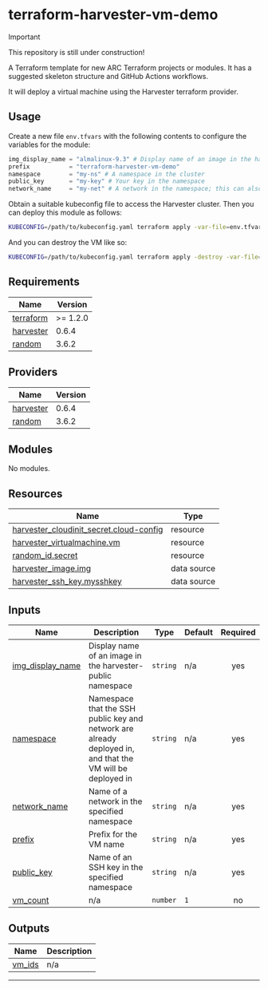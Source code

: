 # terraform-harvester-vm-demo

> [!IMPORTANT]
> This repository is still under construction!

A Terraform template for new ARC Terraform projects or modules. It has a suggested skeleton structure and GitHub Actions workflows.

It will deploy a virtual machine using the Harvester terraform provider.

## Usage

Create a new file `env.tfvars` with the following contents to configure the variables for the module:

``` terraform
img_display_name = "almalinux-9.3" # Display name of an image in the harvester-public namespace
prefix           = "terraform-harvester-vm-demo"
namespace        = "my-ns" # A namespace in the cluster
public_key       = "my-key" # Your key in the namespace
network_name     = "my-net" # A network in the namespace; this can also be left empty
```

Obtain a suitable kubeconfig file to access the Harvester cluster. Then you can deploy this module as follows:

``` sh
KUBECONFIG=/path/to/kubeconfig.yaml terraform apply -var-file=env.tfvars
```

And you can destroy the VM like so:

``` sh
KUBECONFIG=/path/to/kubeconfig.yaml terraform apply -destroy -var-file=env.tfvars
```

<!-- BEGIN_TF_DOCS -->
## Requirements

| Name | Version |
|------|---------|
| <a name="requirement_terraform"></a> [terraform](#requirement\_terraform) | >= 1.2.0 |
| <a name="requirement_harvester"></a> [harvester](#requirement\_harvester) | 0.6.4 |
| <a name="requirement_random"></a> [random](#requirement\_random) | 3.6.2 |

## Providers

| Name | Version |
|------|---------|
| <a name="provider_harvester"></a> [harvester](#provider\_harvester) | 0.6.4 |
| <a name="provider_random"></a> [random](#provider\_random) | 3.6.2 |

## Modules

No modules.

## Resources

| Name | Type |
|------|------|
| [harvester_cloudinit_secret.cloud-config](https://registry.terraform.io/providers/harvester/harvester/0.6.4/docs/resources/cloudinit_secret) | resource |
| [harvester_virtualmachine.vm](https://registry.terraform.io/providers/harvester/harvester/0.6.4/docs/resources/virtualmachine) | resource |
| [random_id.secret](https://registry.terraform.io/providers/hashicorp/random/3.6.2/docs/resources/id) | resource |
| [harvester_image.img](https://registry.terraform.io/providers/harvester/harvester/0.6.4/docs/data-sources/image) | data source |
| [harvester_ssh_key.mysshkey](https://registry.terraform.io/providers/harvester/harvester/0.6.4/docs/data-sources/ssh_key) | data source |

## Inputs

| Name | Description | Type | Default | Required |
|------|-------------|------|---------|:--------:|
| <a name="input_img_display_name"></a> [img\_display\_name](#input\_img\_display\_name) | Display name of an image in the harvester-public namespace | `string` | n/a | yes |
| <a name="input_namespace"></a> [namespace](#input\_namespace) | Namespace that the SSH public key and network are already deployed in, and that the VM will be deployed in | `string` | n/a | yes |
| <a name="input_network_name"></a> [network\_name](#input\_network\_name) | Name of a network in the specified namespace | `string` | n/a | yes |
| <a name="input_prefix"></a> [prefix](#input\_prefix) | Prefix for the VM name | `string` | n/a | yes |
| <a name="input_public_key"></a> [public\_key](#input\_public\_key) | Name of an SSH key in the specified namespace | `string` | n/a | yes |
| <a name="input_vm_count"></a> [vm\_count](#input\_vm\_count) | n/a | `number` | `1` | no |

## Outputs

| Name | Description |
|------|-------------|
| <a name="output_vm_ids"></a> [vm\_ids](#output\_vm\_ids) | n/a |

---
<!-- END_TF_DOCS -->
